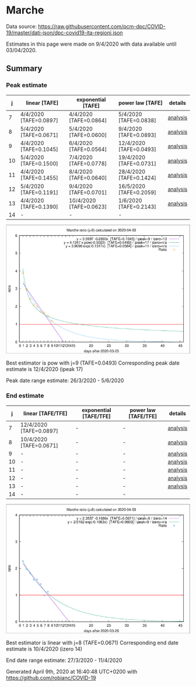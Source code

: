 # Marche


Data source: https://raw.githubusercontent.com/pcm-dpc/COVID-19/master/dati-json/dpc-covid19-ita-regioni.json

Estimates in this page were made on 9/4/2020 with data available until 03/04/2020.


## Summary 

### Peak estimate 
|j|linear [TAFE]|exponential [TAFE]|power law [TAFE]|details|
|---|----|-----------|---------|-------|
|7|4/4/2020 [TAFE=0.0897]|4/4/2020 [TAFE=0.0864]|5/4/2020 [TAFE=0.0838]|[analysis](COVID-19_marche_j7_2020-04-03.md)|
|8|5/4/2020 [TAFE=0.0671]|5/4/2020 [TAFE=0.0600]|9/4/2020 [TAFE=0.0893]|[analysis](COVID-19_marche_j8_2020-04-03.md)|
|9|4/4/2020 [TAFE=0.1045]|6/4/2020 [TAFE=0.0564]|12/4/2020 [TAFE=0.0493]|[analysis](COVID-19_marche_j9_2020-04-03.md)|
|10|5/4/2020 [TAFE=0.1500]|7/4/2020 [TAFE=0.0778]|19/4/2020 [TAFE=0.0731]|[analysis](COVID-19_marche_j10_2020-04-03.md)|
|11|4/4/2020 [TAFE=0.1455]|8/4/2020 [TAFE=0.0640]|28/4/2020 [TAFE=0.1424]|[analysis](COVID-19_marche_j11_2020-04-03.md)|
|12|5/4/2020 [TAFE=0.1191]|9/4/2020 [TAFE=0.0701]|16/5/2020 [TAFE=0.2059]|[analysis](COVID-19_marche_j12_2020-04-03.md)|
|13|4/4/2020 [TAFE=0.1390]|10/4/2020 [TAFE=0.0623]|1/6/2020 [TAFE=0.2143]|[analysis](COVID-19_marche_j13_2020-04-03.md)|
|14|-|-|-||

![best peak estimate](COVID-19_marche_j9_2020-04-03.png)

Best estimator is pow with j=9 (TAFE=0.0493)
Corresponding peak date estimate is 12/4/2020 (ipeak 17)


Peak date range estimate: 26/3/2020 - 5/6/2020

### End estimate 
|j|linear [TAFE/TFE]|exponential [TAFE/TFE]|power law [TAFE/TFE]|details|
|---|----|-----------|---------|-------|
|7|12/4/2020 [TAFE=0.0897]|-|-|[analysis](COVID-19_marche_j7_2020-04-03.md)|
|8|10/4/2020 [TAFE=0.0671]|-|-|[analysis](COVID-19_marche_j8_2020-04-03.md)|
|9|-|-|-|[analysis](COVID-19_marche_j9_2020-04-03.md)|
|10|-|-|-|[analysis](COVID-19_marche_j10_2020-04-03.md)|
|11|-|-|-|[analysis](COVID-19_marche_j11_2020-04-03.md)|
|12|-|-|-|[analysis](COVID-19_marche_j12_2020-04-03.md)|
|13|-|-|-|[analysis](COVID-19_marche_j13_2020-04-03.md)|
|14|-|-|-||

![best zero estimate](COVID-19_marche_j8_2020-04-03.png)

Best estimator is linear with j=8 (TAFE=0.0671)
Corresponding end date estimate is 10/4/2020 (izero 14)


End date range estimate: 27/3/2020 - 11/4/2020

Generated April 9th, 2020 at 16:40:48 UTC+0200 with https://github.com/robianc/COVID-19
